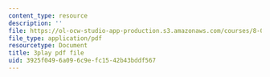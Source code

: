 ```yaml
---
content_type: resource
description: ''
file: https://ol-ocw-studio-app-production.s3.amazonaws.com/courses/8-03sc-physics-iii-vibrations-and-waves-fall-2016/3925f0496a096c9efc1542b43bddf567_TjxR7lAwWhI.pdf
file_type: application/pdf
resourcetype: Document
title: 3play pdf file
uid: 3925f049-6a09-6c9e-fc15-42b43bddf567
---
```

